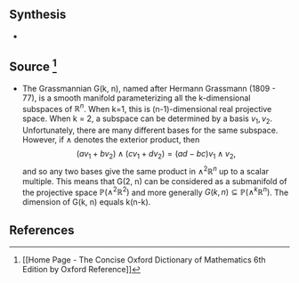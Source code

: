 ## Synthesis
- 
## Source [^1]
- The Grassmannian G(k, n), named after Hermann Grassmann (1809 - 77), is a smooth manifold parameterizing all the k-dimensional subspaces of $\mathbb{R}^n$. When k=1, this is (n-1)-dimensional real projective space. When k = 2, a subspace can be determined by a basis $v_1,v_2.$ Unfortunately, there are many different bases for the same subspace. However, if $\land$ denotes the exterior product, then $$(av_1 +bv_2) \land (cv_1 + dv_2) = (ad-bc)v_1 \land v_2,$$and so any two bases give the same product in $\land^2\mathbb{R}^n$ up to a scalar multiple. This means that G(2, n) can be considered as a submanifold of the projective space $\mathbb{P}(\land^2\mathbb{R}^2)$ and more generally $G(k,n) \subseteq \mathbb{P}(\land^k\mathbb{R}^n)$. The dimension of G(k, n) equals k(n-k).
## References

[^1]: [[Home Page - The Concise Oxford Dictionary of Mathematics 6th Edition by Oxford Reference]]